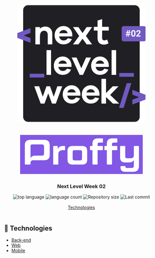 <h1 align="center">
  <img src="./web/src/assets/images/nlw02.svg" alt="next level week 02">
  <br>
  <br>
  <img src="./web/src/assets/images/proffy.png" alt="proffy">
  
</h1>

<h3 align="center">
<strong>Next Level Week 02</strong>
</h3>

<p align="center">

  <img alt="top language" src="https://img.shields.io/github/languages/top/rafashiga/nlw-ecoleta?style=flat-square">
  <img alt="language count" src="https://img.shields.io/github/languages/count/rafashiga/nlw-ecoleta?style=flat-square">
  <img alt="Repository size" src="https://img.shields.io/github/repo-size/rafashiga/nlw-ecoleta?style=flat-square">
  <img alt="Last commit" src="https://img.shields.io/github/last-commit/rafashiga/nlw-ecoleta?style=flat-square">
  <br>
  <br>
  <a href="#space_invader-technologies">Technologies</a>
  <br>
  <br>
</p>

## :space_invader: Technologies

- [Back-end](/server)
- [Web](/web)
- [Mobile](/mobile)
